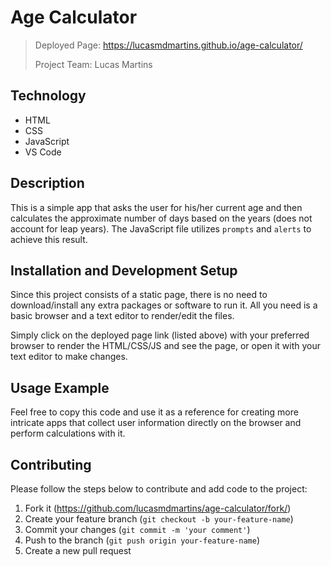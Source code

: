 # Age Calculator

> Deployed Page: <https://lucasmdmartins.github.io/age-calculator/>
>
> Project Team: Lucas Martins

## Technology

 * HTML
 * CSS
 * JavaScript
 * VS Code

## Description

This is a simple app that asks the user for his/her current age and then calculates the approximate number of days based on the years (does not account for leap years). The JavaScript file utilizes `prompts` and  `alerts` to achieve this result.

## Installation and Development Setup

Since this project consists of a static page, there is no need to download/install any extra packages or software to run it. All you need is a basic browser and a text editor to render/edit the files.

Simply click on the deployed page link (listed above) with your preferred browser to render the HTML/CSS/JS and see the page, or open it with your text editor to make changes.

## Usage Example

Feel free to copy this code and use it as a reference for creating more intricate apps that collect user information directly on the browser and perform calculations with it.

## Contributing

Please follow the steps below to contribute and add code to the project:

1. Fork it (<https://github.com/lucasmdmartins/age-calculator/fork/>)
2. Create your feature branch (`git checkout -b your-feature-name`)
3. Commit your changes (`git commit -m 'your comment'`)
4. Push to the branch (`git push origin your-feature-name`)
5. Create a new pull request